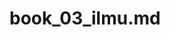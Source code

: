 # book_03_ilmu.md

<!--
next
fathul-baari-1-syarah-hadits-bukhari.pdf
253/440
Kajian Kitab Syarah Kitab Shahih Bukhari Kajian Ke-17 - Usta
 -->
